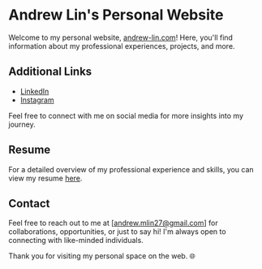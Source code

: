 # Andrew Lin's Personal Website

Welcome to my personal website, [andrew-lin.com](https://andrew-lin.com/)! Here, you'll find information about my professional experiences, projects, and more.

## Additional Links

- [LinkedIn](https://www.linkedin.com/in/yourusername)
- [Instagram](https://www.instagram.com/andrew.lin27/)

Feel free to connect with me on social media for more insights into my journey.

## Resume

For a detailed overview of my professional experience and skills, you can view my resume [here](Lin_Andrew.pdf).

## Contact

Feel free to reach out to me at [andrew.mlin27@gmail.com] for collaborations, opportunities, or just to say hi! I'm always open to connecting with like-minded individuals.

Thank you for visiting my personal space on the web. 🌐
